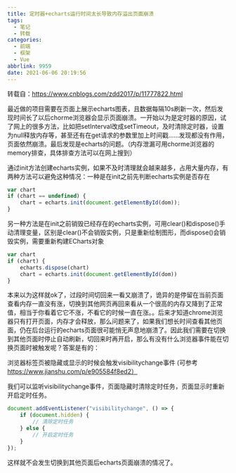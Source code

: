 ```yaml
---
title: 定时器+echarts运行时间太长导致内存溢出页面崩溃
tags:
  - 笔记
  - 转载
categories:
  - 前端
  - 框架
  - Vue
abbrlink: 9959
date: 2021-06-06 20:19:56
---
```


转载自：https://www.cnblogs.com/zdd2017/p/11777822.html


最近做的项目需要在页面上展示echarts图表，且数据每隔10s刷新一次，然后发现时间长了以后chorme浏览器会显示页面崩溃。一开始以为是定时器的原因，试了网上的很多方法，比如把setInterval改成setTimeout，及时清除定时器，设置为null释放内存等，甚至还有在get请求的参数里加上时间戳……发现都没有作用，页面依然崩溃。最后发现是echarts的问题。（内存泄漏可用chorme浏览器的memory排查，具体排查方法可以在网上搜到）

<!-- more -->

通过init方法创建echarts实例，如果不及时清理就会越来越多，占用大量内存，有两种方法可以避免这种情况：一种是在init之前先判断echarts实例是否存在

```js
var chart
if (chart == undefined) {
    chart = echarts.init(document.getElementById(dom));
}
```

另一种方法是在init之前销毁已经存在的echarts实例，可用clear()和dispose()手动清理变量，区别是clear()不会销毁实例，只是重新绘制图形，而dispose()会销毁实例，需要重新构建ECharts对象

```js
var chart
if (chart) {
    echarts.dispose(chart)
    chart = echarts.init(document.getElementById(dom))
}
```

本来以为这样就ok了，过段时间切回来一看又崩溃了，诡异的是停留在当前页面查看内存一直没有涨，切换到其他网页再回来看从一个很高的内存又降到了正常值，相当于你看着它它不涨，不看它的时候一直在涨。。后来才知道chrome浏览器只有打开页面，内存才会释放，那么问题来了，如果我们想长时间查看其他页面，仍在后台运行的echarts页面很可能悄无声息地崩溃了。因此我们需要在切换到其他页面时停止自动刷新，切回来时再开启，那么有没有什么浏览器事件能在切换页面时被触发呢？答案是有的：

浏览器标签页被隐藏或显示的时候会触发visibilitychange事件 (可参考 https://www.jianshu.com/p/e905584f8ed2）

我们可以监听visibilitychange事件，页面隐藏时清除定时任务，页面显示时重新开启定时任务。

```js
document.addEventListener("visibilitychange", () => {
    if (document.hidden) {
        // 清除定时任务
    } else {
        // 开启定时任务
    }
});
```

这样就不会发生切换到其他页面后echarts页面崩溃的情况了。
